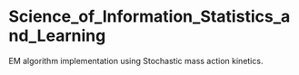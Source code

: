 # Science_of_Information_Statistics_and_Learning

EM algorithm implementation using Stochastic mass action kinetics.
